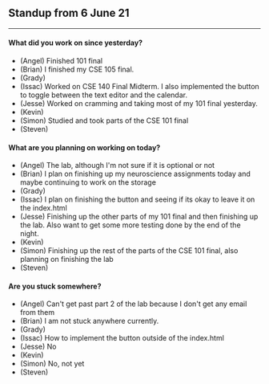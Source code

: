 ## Standup from 6 June 21

---

#### What did you work on since yesterday?

- (Angel) Finished 101 final
- (Brian) I finished my CSE 105 final.
- (Grady)
- (Issac) Worked on CSE 140 Final Midterm. I also implemented the button to toggle between the text editor and the calendar.
- (Jesse) Worked on cramming and taking most of my 101 final yesterday.
- (Kevin)
- (Simon) Studied and took parts of the CSE 101 final
- (Steven)

#### What are you planning on working on today?

- (Angel) The lab, although I'm not sure if it is optional or not
- (Brian) I plan on finishing up my neuroscience assignments today and maybe continuing to work on the storage
- (Grady)
- (Issac) I plan on finishing the button and seeing if its okay to leave it on the index.html
- (Jesse) Finishing up the other parts of my 101 final and then finishing up the lab. Also want to get some more testing done by the end of the night.
- (Kevin)
- (Simon) Finishing up the rest of the parts of the CSE 101 final, also planning on finishing the lab
- (Steven)

#### Are you stuck somewhere?

- (Angel) Can't get past part 2 of the lab because I don't get any email from them
- (Brian) I am not stuck anywhere currently.
- (Grady)
- (Issac) How to implement the button outside of the index.html
- (Jesse) No
- (Kevin)
- (Simon) No, not yet
- (Steven)
